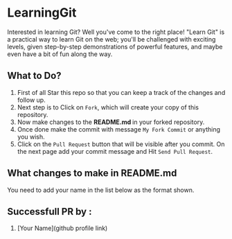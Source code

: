 # LearningGit

Interested in learning Git? Well you've come to the right place! "Learn Git" is a practical way to learn Git on the web; you'll be challenged with exciting levels, given step-by-step demonstrations of powerful features, and maybe even have a bit of fun along the way.

## What to Do?
1. First of all Star this repo so that you can keep a track of the changes and follow up.
2. Next step is to Click on `Fork`, which will create your copy of this repository.
3. Now make changes to the <b> README.md </b> in your forked repository.
4. Once done make the commit with message `My Fork Commit` or anything you wish.
5. Click on the `Pull Request` button that will be visible after you commit. On the next page add your commit message and Hit `Send Pull Request`.

## What changes to make in README.md
You need to add your name in the list below as the format shown.

## Successfull PR by :

1. [Your Name](github profile link) 


